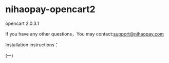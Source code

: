 # nihaopay-opencart2

opencart 2.0.3.1

If you have any other questions，You may contact:support@nihaopay.com 
 
 Installation instructions：
 
(一)
